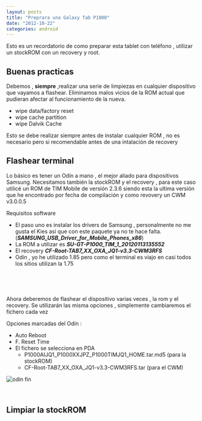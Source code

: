 ```yaml
---
layout: posts
title: "Preprara una Galaxy Tab P1000"
date: "2012-10-22"
categories: android
---
```


Esto es un recordatorio de como preparar esta tablet con teléfono , utilizar un stockROM con un recovery y root.

## Buenas practicas

Debemos , **siempre** ,realizar una serie de limpiezas en cualquier dispositivo que vayamos a flashear. Eliminamos malos vicios de la ROM actual que pudieran afectar al funcionamiento de la nueva.

- wipe data/factory reset
- wipe cache partition
- wipe Dalvik Cache

Esto se debe realizar siempre antes de instalar cualquier ROM , no es necesario pero si recomendable antes de una intalación de recovery

## Flashear terminal

Lo básico es tener un Odín a mano , el mejor aliado para dispositivos Samsung. Necesitamos también la stockROM y el recovery , para este caso utilicé un ROM de TIM Mobile de versión 2.3.6 siendo esta la ultima versión que he encontrado por fecha de compilación y como revovery un CWM v3.0.0.5

Requisitos software

- El paso uno es instalar los drivers de Samsung , personalmente no me gusta el Kies así que con este paquete ya no te hace falta. (_**SAMSUNG\_USB\_Driver\_for\_Mobile\_Phones\_x86**_)
- La ROM a utilizar es _**SU-GT-P1000\_TIM\_1\_20120113135552**_
- El recovery _**CF-Root-TAB7\_XX\_OXA\_JQ1-v3.3-CWM3RFS**_
- Odín , yo he utilizado 1.85 pero como el terminal es viajo en casi todos los sitios utilizan la 1.75

 

 

Ahora deberemos de flashear el dispositivo varias veces , la rom y el recovery. Se utilizarán las misma opciones , simplemente cambiaremos el fichero cada vez

Opciones marcadas del Odín :

- Auto Reboot
- F. Reset Time
- El fichero se selecciona en PDA
    - P1000AIJQ1\_P1000XXJPZ\_P1000TIMJQ1\_HOME.tar.md5 (para la stockROM)
    - CF-Root-TAB7\_XX\_OXA\_JQ1-v3.3-CWM3RFS.tar (para el CWM)

![odin fin](images/5309342979_034353f6eb.jpg)

 

## Limpiar la stockROM

